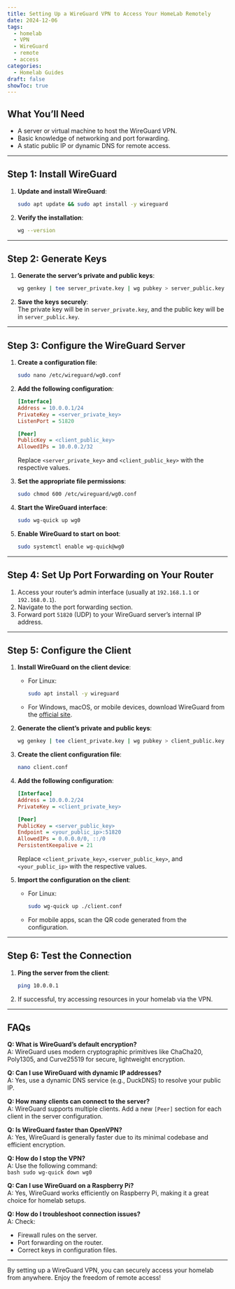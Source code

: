```yaml
---
title: Setting Up a WireGuard VPN to Access Your HomeLab Remotely
date: 2024-12-06
tags:
  - homelab
  - VPN
  - WireGuard
  - remote
  - access
categories:
  - Homelab Guides
draft: false
showToc: true
---
```


## What You’ll Need

- A server or virtual machine to host the WireGuard VPN.  
- Basic knowledge of networking and port forwarding.  
- A static public IP or dynamic DNS for remote access.  

---

## Step 1: Install WireGuard

1. **Update and install WireGuard**:  
    ````bash
    sudo apt update && sudo apt install -y wireguard
    ````

2. **Verify the installation**:  
    ````bash
    wg --version
    ````

---

## Step 2: Generate Keys

1. **Generate the server’s private and public keys**:  
    ````bash
    wg genkey | tee server_private.key | wg pubkey > server_public.key
    ````

2. **Save the keys securely**:  
   The private key will be in `server_private.key`, and the public key will be in `server_public.key`.

---

## Step 3: Configure the WireGuard Server

1. **Create a configuration file**:  
    ````bash
    sudo nano /etc/wireguard/wg0.conf
    ````

2. **Add the following configuration**:  
    ```ini
    [Interface]
    Address = 10.0.0.1/24
    PrivateKey = <server_private_key>
    ListenPort = 51820

    [Peer]
    PublicKey = <client_public_key>
    AllowedIPs = 10.0.0.2/32
    ````

   Replace `<server_private_key>` and `<client_public_key>` with the respective values.

3. **Set the appropriate file permissions**:  
    ````bash
    sudo chmod 600 /etc/wireguard/wg0.conf
    ````

4. **Start the WireGuard interface**:  
    ````bash
    sudo wg-quick up wg0
    ````

5. **Enable WireGuard to start on boot**:  
    ````bash
    sudo systemctl enable wg-quick@wg0
    ````

---

## Step 4: Set Up Port Forwarding on Your Router

1. Access your router’s admin interface (usually at `192.168.1.1` or `192.168.0.1`).  
2. Navigate to the port forwarding section.  
3. Forward port `51820` (UDP) to your WireGuard server’s internal IP address.  

---

## Step 5: Configure the Client

1. **Install WireGuard on the client device**:  
    - For Linux:  
        ````bash
        sudo apt install -y wireguard
        ````
    - For Windows, macOS, or mobile devices, download WireGuard from the [official site](https://www.wireguard.com/install/).  

2. **Generate the client’s private and public keys**:  
    ````bash
    wg genkey | tee client_private.key | wg pubkey > client_public.key
    ````

3. **Create the client configuration file**:  
    ````bash
    nano client.conf
    ````

4. **Add the following configuration**:  
    ```ini
    [Interface]
    Address = 10.0.0.2/24
    PrivateKey = <client_private_key>

    [Peer]
    PublicKey = <server_public_key>
    Endpoint = <your_public_ip>:51820
    AllowedIPs = 0.0.0.0/0, ::/0
    PersistentKeepalive = 21
    ````

   Replace `<client_private_key>`, `<server_public_key>`, and `<your_public_ip>` with the respective values.

5. **Import the configuration on the client**:  
    - For Linux:  
        ````bash
        sudo wg-quick up ./client.conf
        ````
    - For mobile apps, scan the QR code generated from the configuration.

---

## Step 6: Test the Connection

1. **Ping the server from the client**:  
    ````bash
    ping 10.0.0.1
    ````

2. If successful, try accessing resources in your homelab via the VPN.

---

## FAQs

**Q: What is WireGuard’s default encryption?**  
A: WireGuard uses modern cryptographic primitives like ChaCha20, Poly1305, and Curve25519 for secure, lightweight encryption.

**Q: Can I use WireGuard with dynamic IP addresses?**  
A: Yes, use a dynamic DNS service (e.g., DuckDNS) to resolve your public IP.

**Q: How many clients can connect to the server?**  
A: WireGuard supports multiple clients. Add a new `[Peer]` section for each client in the server configuration.

**Q: Is WireGuard faster than OpenVPN?**  
A: Yes, WireGuard is generally faster due to its minimal codebase and efficient encryption.

**Q: How do I stop the VPN?**  
A: Use the following command:  
    ````bash
    sudo wg-quick down wg0
    ````

**Q: Can I use WireGuard on a Raspberry Pi?**  
A: Yes, WireGuard works efficiently on Raspberry Pi, making it a great choice for homelab setups.

**Q: How do I troubleshoot connection issues?**  
A: Check:  
   - Firewall rules on the server.  
   - Port forwarding on the router.  
   - Correct keys in configuration files.  

---

By setting up a WireGuard VPN, you can securely access your homelab from anywhere. Enjoy the freedom of remote access!
